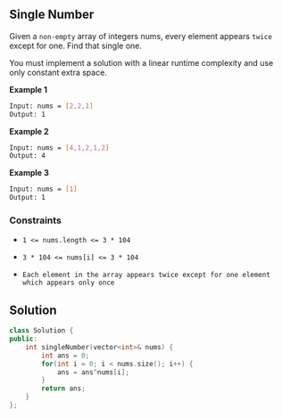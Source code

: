 
##   Single Number

Given a ```non-empty``` array of integers nums, every element appears ```twice``` except for one. Find that single one.

You must implement a solution with a linear runtime complexity and use only constant extra space.

 


 




**Example 1**
```bash
Input: nums = [2,2,1]
Output: 1
```
**Example 2**
```bash
Input: nums = [4,1,2,1,2]
Output: 4
```
**Example 3**
```bash
Input: nums = [1]
Output: 1
```
    
### Constraints

- ```1 <= nums.length <= 3 * 104```

- ```3 * 104 <= nums[i] <= 3 * 104```
- ```Each element in the array appears twice except for one element which appears only once```

## Solution

```cpp
class Solution {
public:
    int singleNumber(vector<int>& nums) {
        int ans = 0;
        for(int i = 0; i < nums.size(); i++) {
            ans = ans^nums[i];
        }
        return ans;
    }
};
```

